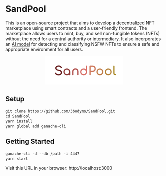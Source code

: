 # SandPool

This is an open-source project that aims to develop a decentralized NFT marketplace using smart contracts and a user-friendly frontend. The marketplace allows users to mint, buy, and sell non-fungible tokens (NFTs) without the need for a central authority or intermediary. It also incorporates an [AI model](https://github.com/3bodymo/SandPool-Admin-Panel) for detecting and classifying NSFW NFTs to ensure a safe and appropriate environment for all users.

<p align="center">
<img src="https://github.com/3bodymo/SandPool/blob/main/src/assets/images/SandPool-3.png" width="250px"/>
</p>

## Setup

```shell
git clone https://github.com/3bodymo/SandPool.git
cd SandPool
yarn install
yarn global add ganache-cli
```

## Getting Started

```shell
ganache-cli -d --db /path -i 4447
yarn start
```

Visit this URL in your browser: http://localhost:3000
